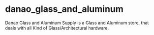 # danao_glass_and_aluminum
Danao Glass and Aluminum Supply is a Glass and Aluminum store, that deals with all Kind of Glass/Architectural hardware.
